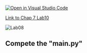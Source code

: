 [![Open in Visual Studio Code](https://classroom.github.com/assets/open-in-vscode-c66648af7eb3fe8bc4f294546bfd86ef473780cde1dea487d3c4ff354943c9ae.svg)](https://classroom.github.com/online_ide?assignment_repo_id=8700940&assignment_repo_type=AssignmentRepo)

[Link to Chap 7 Lab10](https://docs.google.com/presentation/d/16Lg15We_18LVyquswkjr61CDRxR3O9uaTISKX7v8thc/edit#slide=id.g114195a0d85_0_23)

![Lab08](https://nimbus-screenshots.s3.amazonaws.com/s/97e48625251f7d63c5e8e85f6c49377e.png)

## Compete the "main.py"


